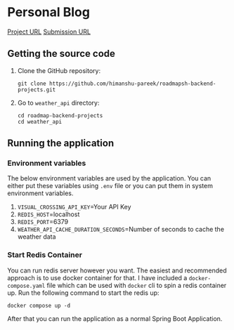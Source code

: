 # Personal Blog

[Project URL](https://roadmap.sh/projects/weather-api-wrapper-service)
[Submission URL](https://roadmap.sh/projects/weather-api-wrapper-service/solutions?u=6479b105c4ec366ad5b756da)

## Getting the source code

1. Clone the GitHub repository:
   ```shell
   git clone https://github.com/himanshu-pareek/roadmapsh-backend-projects.git
    ```
   
2. Go to `weather_api` directory:
    ```shell
    cd roadmap-backend-projects
    cd weather_api
    ```

## Running the application

### Environment variables

The below environment variables are used by the application. You can either put these variables using `.env` file or you can put them in system environment variables.

1. `VISUAL_CROSSING_API_KEY`=Your API Key 
2. `REDIS_HOST`=localhost 
3. `REDIS_PORT`=6379 
4. `WEATHER_API_CACHE_DURATION_SECONDS`=Number of seconds to cache the weather data

### Start Redis Container

You can run redis server however you want. The easiest and recommended approach is to use docker container for that. I have included a `docker-compose.yaml` file which can be used with `docker` cli to spin a redis container up. Run the following command to start the redis up:

```shell
docker compose up -d
```

After that you can run the application as a normal Spring Boot Application.
